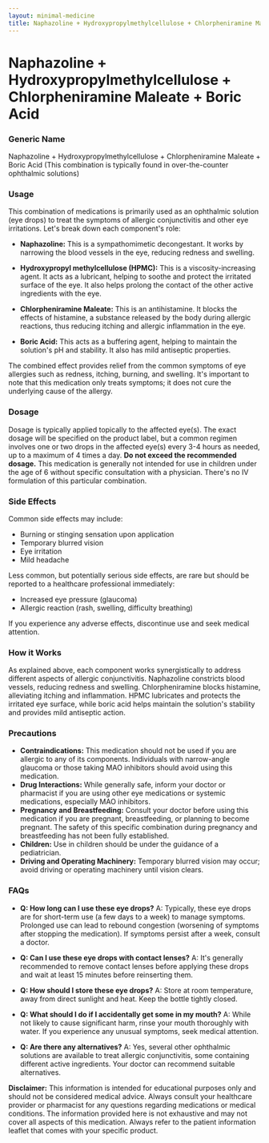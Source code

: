 ```yaml
---
layout: minimal-medicine
title: Naphazoline + Hydroxypropylmethylcellulose + Chlorpheniramine Maleate + Boric Acid
---
```


# Naphazoline + Hydroxypropylmethylcellulose + Chlorpheniramine Maleate + Boric Acid
### Generic Name
Naphazoline + Hydroxypropylmethylcellulose + Chlorpheniramine Maleate + Boric Acid (This combination is typically found in over-the-counter ophthalmic solutions)


### Usage
This combination of medications is primarily used as an ophthalmic solution (eye drops) to treat the symptoms of allergic conjunctivitis and other eye irritations.  Let's break down each component's role:

* **Naphazoline:** This is a sympathomimetic decongestant. It works by narrowing the blood vessels in the eye, reducing redness and swelling.

* **Hydroxypropyl methylcellulose (HPMC):** This is a viscosity-increasing agent. It acts as a lubricant, helping to soothe and protect the irritated surface of the eye.  It also helps prolong the contact of the other active ingredients with the eye.

* **Chlorpheniramine Maleate:** This is an antihistamine. It blocks the effects of histamine, a substance released by the body during allergic reactions, thus reducing itching and allergic inflammation in the eye.

* **Boric Acid:** This acts as a buffering agent, helping to maintain the solution's pH and stability. It also has mild antiseptic properties.

The combined effect provides relief from the common symptoms of eye allergies such as redness, itching, burning, and swelling.  It's important to note that this medication only treats symptoms; it does not cure the underlying cause of the allergy.


### Dosage
Dosage is typically applied topically to the affected eye(s).  The exact dosage will be specified on the product label, but a common regimen involves one or two drops in the affected eye(s) every 3-4 hours as needed, up to a maximum of 4 times a day.  **Do not exceed the recommended dosage.**  This medication is generally not intended for use in children under the age of 6 without specific consultation with a physician.  There's no IV formulation of this particular combination.


### Side Effects
Common side effects may include:

* Burning or stinging sensation upon application
* Temporary blurred vision
* Eye irritation
* Mild headache

Less common, but potentially serious side effects, are rare but should be reported to a healthcare professional immediately:

* Increased eye pressure (glaucoma)
* Allergic reaction (rash, swelling, difficulty breathing)


If you experience any adverse effects, discontinue use and seek medical attention.


### How it Works
As explained above, each component works synergistically to address different aspects of allergic conjunctivitis. Naphazoline constricts blood vessels, reducing redness and swelling. Chlorpheniramine blocks histamine, alleviating itching and inflammation. HPMC lubricates and protects the irritated eye surface, while boric acid helps maintain the solution's stability and provides mild antiseptic action.


### Precautions
* **Contraindications:** This medication should not be used if you are allergic to any of its components.  Individuals with narrow-angle glaucoma or those taking MAO inhibitors should avoid using this medication.
* **Drug Interactions:**  While generally safe, inform your doctor or pharmacist if you are using other eye medications or systemic medications, especially MAO inhibitors.
* **Pregnancy and Breastfeeding:** Consult your doctor before using this medication if you are pregnant, breastfeeding, or planning to become pregnant.  The safety of this specific combination during pregnancy and breastfeeding has not been fully established.
* **Children:** Use in children should be under the guidance of a pediatrician.
* **Driving and Operating Machinery:**  Temporary blurred vision may occur; avoid driving or operating machinery until vision clears.


### FAQs
* **Q: How long can I use these eye drops?**  A: Typically, these eye drops are for short-term use (a few days to a week) to manage symptoms.  Prolonged use can lead to rebound congestion (worsening of symptoms after stopping the medication).  If symptoms persist after a week, consult a doctor.

* **Q: Can I use these eye drops with contact lenses?** A: It's generally recommended to remove contact lenses before applying these drops and wait at least 15 minutes before reinserting them.

* **Q: How should I store these eye drops?** A: Store at room temperature, away from direct sunlight and heat.  Keep the bottle tightly closed.

* **Q: What should I do if I accidentally get some in my mouth?** A:  While not likely to cause significant harm, rinse your mouth thoroughly with water.  If you experience any unusual symptoms, seek medical attention.

* **Q: Are there any alternatives?** A:  Yes, several other ophthalmic solutions are available to treat allergic conjunctivitis, some containing different active ingredients.  Your doctor can recommend suitable alternatives.


**Disclaimer:** This information is intended for educational purposes only and should not be considered medical advice.  Always consult your healthcare provider or pharmacist for any questions regarding medications or medical conditions.  The information provided here is not exhaustive and may not cover all aspects of this medication.  Always refer to the patient information leaflet that comes with your specific product.
